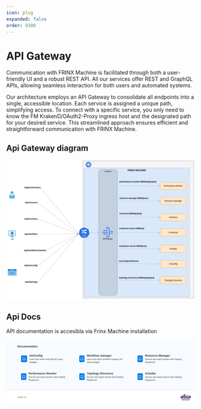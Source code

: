 ```yaml
---
icon: plug
expanded: false
order: 9300
---
```


# API Gateway

Communication with FRINX Machine is facilitated through both a user-friendly UI and a robust REST API. 
All our services offer REST and GraphQL APIs, allowing seamless interaction for both users and automated systems.

Our architecture employs an API Gateway to consolidate all endpoints into a single, accessible location. Each service is assigned a unique path, simplifying access. 
To connect with a specific service, you only need to know the FM KrakenD/OAuth2-Proxy ingress host and the designated path for your desired service. 
This streamlined approach ensures efficient and straightforward communication with FRINX Machine.

## Api Gateway diagram

![API Gateway](api-gateway.png)

## Api Docs

API documentation is accesibla via Frinx Machine installation

![API Docs](api-docs.png)
